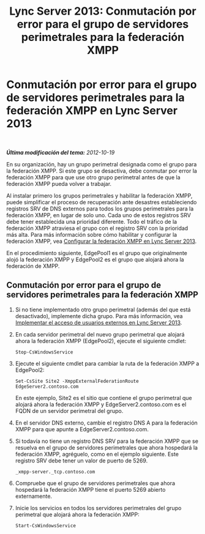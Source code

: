 ﻿---
title: 'Lync Server 2013: Conmutación por error para el grupo de servidores perimetrales para la federación XMPP'
TOCTitle: Conmutación por error para el grupo de servidores perimetrales para la federación XMPP
ms:assetid: 587e7829-a26b-46f8-8aad-b78a7b325b55
ms:mtpsurl: https://technet.microsoft.com/es-es/library/JJ688065(v=OCS.15)
ms:contentKeyID: 49889195
ms.date: 01/07/2017
mtps_version: v=OCS.15
ms.translationtype: HT
---

# Conmutación por error para el grupo de servidores perimetrales para la federación XMPP en Lync Server 2013

 

_**Última modificación del tema:** 2012-10-19_

En su organización, hay un grupo perimetral designada como el grupo para la federación XMPP. Si este grupo se desactiva, debe conmutar por error la federación XMPP para que use otro grupo perimetral antes de que la federación XMPP pueda volver a trabajar.

Al instalar primero los grupos perimetrales y habilitar la federación XMPP, puede simplificar el proceso de recuperación ante desastres estableciendo registros SRV de DNS externos para todos los grupos perimetrales para la federación XMPP, en lugar de solo uno. Cada uno de estos registros SRV debe tener establecida una prioridad diferente. Todo el tráfico de la federación XMPP atraviesa el grupo con el registro SRV con la prioridad más alta. Para más información sobre cómo habilitar y configurar la federación XMPP, vea [Configurar la federación XMPP en Lync Server 2013](lync-server-2013-setting-up-xmpp-federation.md).

En el procedimiento siguiente, EdgePool1 es el grupo que originalmente alojó la federación XMPP y EdgePool2 es el grupo que alojará ahora la federación de XMPP.

## Conmutación por error para el grupo de servidores perimetrales para la federación XMPP

1.  Si no tiene implementado otro grupo perimetral (además del que está desactivado), implemente dicha grupo. Para más información, vea [Implementar el acceso de usuarios externos en Lync Server 2013](lync-server-2013-deploying-external-user-access.md).

2.  En cada servidor perimetral del nuevo grupo perimetral que alojará ahora la federación XMPP (EdgePool2), ejecute el siguiente cmdlet:
    
        Stop-CsWindowsService

3.  Ejecute el siguiente cmdlet para cambiar la ruta de la federación XMPP a EdgePool2:
    
        Set-CsSite Site2 -XmppExternalFederationRoute EdgeServer2.contoso.com
    
    En este ejemplo, Site2 es el sitio que contiene el grupo perimetral que alojará ahora la federación XMPP y EdgeServer2.contoso.com es el FQDN de un servidor perimetral del grupo.

4.  En el servidor DNS externo, cambie el registro DNS A para la federación XMPP para que apunte a EdgeServer2.contoso.com.

5.  Si todavía no tiene un registro DNS SRV para la federación XMPP que se resuelva en el grupo de servidores perimetrales que ahora hospedará la federación XMPP, agréguelo, como en el ejemplo siguiente. Este registro SRV debe tener un valor de puerto de 5269.
    
        _xmpp-server._tcp.contoso.com

6.  Compruebe que el grupo de servidores perimetrales que ahora hospedará la federación XMPP tiene el puerto 5269 abierto externamente.

7.  Inicie los servicios en todos los servidores perimetrales del grupo perimetral que alojará ahora la federación XMPP:
    
        Start-CsWindowsService

